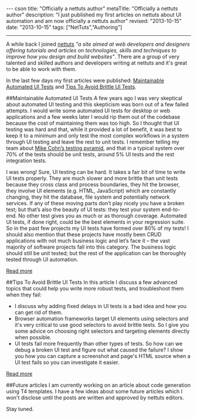 --- cson
title: "Officially a nettuts author"
metaTitle: "Officially a nettuts author"
description: "I just published my first articles on nettuts about UI automation and am now officially a nettuts author"
revised: "2013-10-15"
date: "2013-10-15"
tags: ["NetTuts","Authoring"]

---
A while back I joined [nettuts](http://net.tutsplus.com/) *"a site aimed at web developers and designers offering tutorials and articles on technologies, skills and techniques to improve how you design and build websites"*. There are a group of very talented and skilled authors and developers writing at nettuts and it's great to be able to work with them. 

In the last few days my first articles were published: [Maintainable Automated UI Tests](http://net.tutsplus.com/tutorials/maintainable-automated-ui-tests/) and [Tips To Avoid Brittle UI Tests](http://net.tutsplus.com/tutorials/tools-and-tips/tips-to-avoid-brittle-ui-tests/).

##Maintainable Automated UI Tests
A few years ago I was very skeptical about automated UI testing and this skepticism was born out of a few failed attempts. I would write some automated UI tests for desktop or web applications and a few weeks later I would rip them out of the codebase because the cost of maintaining them was too high. So I thought that UI testing was hard and that, while it provided a lot of benefit, it was best to keep it to a minimum and only test the most complex workflows in a system through UI testing and leave the rest to unit tests. I remember telling my team about [Mike Cohn’s testing pyramid](http://www.mountaingoatsoftware.com/blog/the-forgotten-layer-of-the-test-automation-pyramid), and that in a typical system over 70% of the tests should be unit tests, around 5% UI tests and the rest integration tests. 

I was wrong! Sure, UI testing can be hard. It takes a fair bit of time to write UI tests properly. They are much slower and more brittle than unit tests because they cross class and process boundaries, they hit the browser, they involve UI elements (e.g. HTML, JavaScript) which are constantly changing, they hit the database, file system and potentially network services. If any of these moving parts don’t play nicely you have a broken test; but that’s also the beauty of UI tests: they test your system end-to-end. No other test gives you as much or as thorough coverage. Automated UI tests, if done right, could be the best elements in your regression suite.
So in the past few projects my UI tests have formed over 80% of my tests! I should also mention that these projects have mostly been CRUD applications with not much business logic and let’s face it – the vast majority of software projects fall into this category. The business logic should still be unit tested; but the rest of the application can be thoroughly tested through UI automation.

[Read more](http://net.tutsplus.com/tutorials/maintainable-automated-ui-tests/)

##Tips To Avoid Brittle UI Tests
In this article I discuss a few advanced topics that could help you write more robust tests, and troubleshoot them when they fail:

 * I discuss why adding fixed delays in UI tests is a bad idea and how you can get rid of them.
 * Browser automation frameworks target UI elements using selectors and it's very critical to use good selectors to avoid brittle tests. So I give you some advice on choosing right selectors and targeting elements directly when possible.
 * UI tests fail more frequently than other types of tests. So how can we debug a broken UI test and figure out what caused the failure? I show you how you can capture a screenshot and page's HTML source when a UI test fails so you can investigate it easier.

[Read more](http://net.tutsplus.com/tutorials/tools-and-tips/tips-to-avoid-brittle-ui-tests/)

##Future articles
I am currently working on an article about code generation using T4 templates. I have a few ideas about some future articles which I won't disclose until the posts are written and approved by nettuts editors.

Stay tuned.